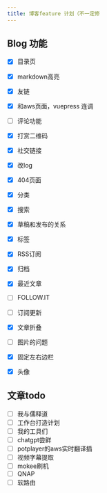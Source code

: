 ```yaml
---
title: 博客feature 计划（不一定修
---
```


## Blog 功能

- [x] 目录页
- [x] markdown高亮
- [x] 友链
- [x] 和aws页面，vuepress 连调
- [ ] 评论功能
- [x] 打赏二维码
- [x] 社交链接
- [x] 改log
- [x] 404页面
- [x] 分类
- [x] 搜索
- [x] 草稿和发布的关系
- [x] 标签
- [x] RSS订阅
- [x] 归档
- [x] 最近文章
- [ ] FOLLOW.IT
- [ ] 订阅更新
- [x] 文章折叠
- [ ] 图片的问题
- [x] 固定左右边栏
- [x] 头像



## 文章todo

- [ ] 我与儒释道
- [ ] 工作台打造计划
- [ ] 我的工具们
- [ ] chatgpt尝鲜
- [ ] potplayer的aws实时翻译插
- [ ] 视频字幕提取
- [ ] mokee刷机
- [ ] QNAP
- [ ] 软路由